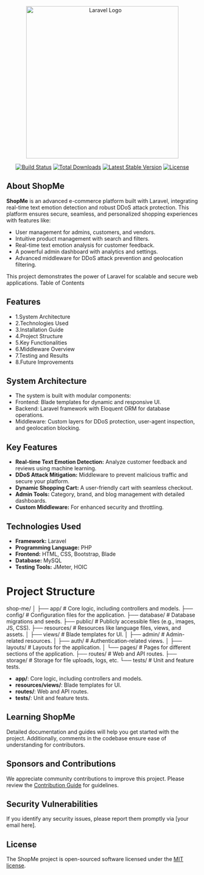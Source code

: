 <p align="center"><a href="#" target="_blank"><img src="https://raw.githubusercontent.com/laravel/art/master/logo-lockup/5%20SVG/2%20CMYK/1%20Full%20Color/laravel-logolockup-cmyk-red.svg" width="400" alt="Laravel Logo"></a></p>

<p align="center">
<a href="https://github.com/yourusername/ShopMe/actions"><img src="https://github.com/yourusername/ShopMe/workflows/tests/badge.svg" alt="Build Status"></a>
<a href="https://packagist.org/packages/yourusername/ShopMe"><img src="https://img.shields.io/packagist/dt/yourusername/ShopMe" alt="Total Downloads"></a>
<a href="https://packagist.org/packages/yourusername/ShopMe"><img src="https://img.shields.io/packagist/v/yourusername/ShopMe" alt="Latest Stable Version"></a>
<a href="https://packagist.org/packages/yourusername/ShopMe"><img src="https://img.shields.io/packagist/l/yourusername/ShopMe" alt="License"></a>
</p>

## About ShopMe

**ShopMe** is an advanced e-commerce platform built with Laravel, integrating real-time text emotion detection and robust DDoS attack protection. This platform ensures secure, seamless, and personalized shopping experiences with features like:

- User management for admins, customers, and vendors.
- Intuitive product management with search and filters.
- Real-time text emotion analysis for customer feedback.
- A powerful admin dashboard with analytics and settings.
- Advanced middleware for DDoS attack prevention and geolocation filtering.

This project demonstrates the power of Laravel for scalable and secure web applications.
Table of Contents

## Features
- 1.System Architecture
- 2.Technologies Used
- 3.Installation Guide
- 4.Project Structure
- 5.Key Functionalities
- 6.Middleware Overview
- 7.Testing and Results
- 8.Future Improvements

## System Architecture
- The system is built with modular components:
- Frontend: Blade templates for dynamic and responsive UI.
- Backend: Laravel framework with Eloquent ORM for database operations.
- Middleware: Custom layers for DDoS protection, user-agent inspection, and geolocation blocking.

## Key Features
- **Real-time Text Emotion Detection:** Analyze customer feedback and reviews using machine learning.
- **DDoS Attack Mitigation:** Middleware to prevent malicious traffic and secure your platform.
- **Dynamic Shopping Cart:** A user-friendly cart with seamless checkout.
- **Admin Tools:** Category, brand, and blog management with detailed dashboards.
- **Custom Middleware:** For enhanced security and throttling.

## Technologies Used
- **Framework:** Laravel
- **Programming Language:** PHP
- **Frontend:** HTML, CSS, Bootstrap, Blade
- **Database:** MySQL
- **Testing Tools:** JMeter, HOIC

# Project Structure
shop-me/ │ ├── app/ # Core logic, including controllers and models. ├── config/ # Configuration files for the application. ├── database/ # Database migrations and seeds. ├── public/ # Publicly accessible files (e.g., images, JS, CSS). ├── resources/ # Resources like language files, views, and assets. │ ├── views/ # Blade templates for UI. │ ├── admin/ # Admin-related resources. │ ├── auth/ # Authentication-related views. │ ├── layouts/ # Layouts for the application. │ └── pages/ # Pages for different sections of the application. ├── routes/ # Web and API routes. ├── storage/ # Storage for file uploads, logs, etc. └── tests/ # Unit and feature tests.

- **app/**: Core logic, including controllers and models.
- **resources/views/**: Blade templates for UI.
- **routes/**: Web and API routes.
- **tests/**: Unit and feature tests.

## Learning ShopMe

Detailed documentation and guides will help you get started with the project. Additionally, comments in the codebase ensure ease of understanding for contributors.

## Sponsors and Contributions

We appreciate community contributions to improve this project. Please review the [Contribution Guide](CONTRIBUTING.md) for guidelines.

## Security Vulnerabilities

If you identify any security issues, please report them promptly via [your email here].

## License

The ShopMe project is open-sourced software licensed under the [MIT license](https://opensource.org/licenses/MIT).
